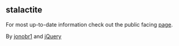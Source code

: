 ## stalactite

For most up-to-date information check out the public facing [page](http://jonobr1.github.com/stalactite).

By [jonobr1](http://jonobr1.com/) and [jQuery](http://jquery.com/)